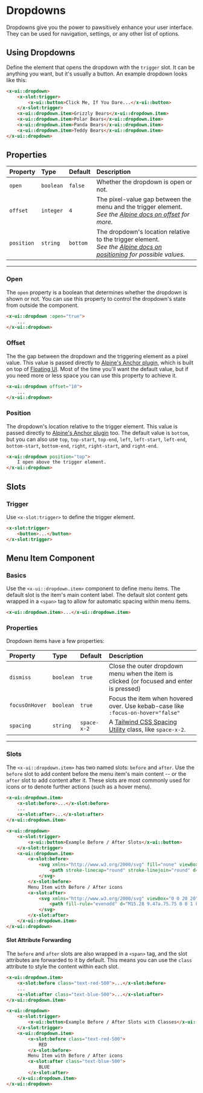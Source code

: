 # Dropdowns

Dropdowns give you the power to pawsitively enhance your user interface. They can be used for navigation, settings, or any other list of options.

## Using Dropdowns
Define the element that opens the dropdown with the `trigger` slot. It can be anything you want,
but it's usually a button. An example dropdown looks like this:


```html +demo title={Basic Dropdown Menu}
<x-ui::dropdown>
    <x-slot:trigger>
        <x-ui::button>Click Me, If You Dare...</x-ui::button>
    </x-slot:trigger>
    <x-ui::dropdown.item>Grizzly Bears</x-ui::dropdown.item>
    <x-ui::dropdown.item>Polar Bears</x-ui::dropdown.item>
    <x-ui::dropdown.item>Panda Bears</x-ui::dropdown.item>
    <x-ui::dropdown.item>Teddy Bears</x-ui::dropdown.item>
</x-ui::dropdown>
```

## Properties

| Property | Type | Default | Description |
|:---|:---|:---|:---|
| `open` | `boolean` | `false` | Whether the dropdown is open or not. |
| `offset` | `integer` | `4` | The pixel-value gap between the menu and the trigger element. <br> _See the [Alpine docs on offset](https://alpinejs.dev/plugins/anchor#offset) for more._ |
| `position` | `string` | `bottom` | The dropdown's location relative to the trigger element. <br> _See the [Alpine docs on positioning](https://alpinejs.dev/plugins/anchor#positioning) for possible values._ |

---

### Open

The `open` property is a boolean that determines whether the dropdown is shown or not. You can use this property to control the dropdown's state from outside the component.

```html
<x-ui::dropdown :open="true">
    ...
</x-ui::dropdown>
```

### Offset

The the gap between the dropdown and the triggering element as a pixel value. This value is passed directly to [Alpine's Anchor plugin](https://alpinejs.dev/plugins/anchor), which is built on top of [Floating UI](https://floating-ui.com). Most of the time you'll want the default value, but if you need more or less space you can use this property to achieve it.
```html
<x-ui::dropdown offset="10">
    ...
</x-ui::dropdown>
```

### Position

The dropdown's location relative to the trigger element. This value is passed directly to [Alpine's Anchor plugin](https://alpinejs.dev/plugins/anchor) too. The default value is `bottom`, but you can also use `top`, `top-start`, `top-end`, `left`, `left-start`, `left-end`, `bottom-start`, `bottom-end`, `right`, `right-start`, and `right-end`.
```html
<x-ui::dropdown position="top">
    I open above the trigger element.
</x-ui::dropdown>
```

## Slots

### Trigger
Use `<x-slot:trigger>` to define the trigger element.

```html title={The Trigger Slot}
<x-slot:trigger>
    <button>...</button>
</x-slot:trigger>
```

## Menu Item Component

### Basics

Use the `<x-ui::dropdown.item>` component to define menu items. The default slot is the item's main content label.
The default slot content gets wrapped in a `<span>` tag to allow for automatic spacing within menu items.

```html title={Dropdown Item}
<x-ui::dropdown.item>...</x-ui::dropdown.item>
```

### Properties

Dropdown items have a few properties:

| Property | Type | Default | Description |
|:---|:---|:---|:---|
| `dismiss` | `boolean` | `true` | Close the outer dropdown menu when the item is clicked (or focused and enter is pressed)  |
| `focusOnHover` | `boolean` | `true` | Focus the item when hovered over. Use kebab-case like `:focus-on-hover="false"` |
| `spacing` | `string` | `space-x-2` | A [Tailwind CSS Spacing Utility](https://tailwindcss.com/docs/space) class, like `space-x-2`. |

---

### Slots

The `<x-ui::dropdown.item>` has two named slots: `before` and `after`. Use the `before` slot to add
content before the menu item's main content -- or the `after` slot to add content after it. These
slots are most commonly used for icons or to denote further actions (such as a hover menu).

```html
<x-ui::dropdown.item>
    <x-slot:before>...</x-slot:before>
    ...
    <x-slot:after>...</x-slot:after>
</x-ui::dropdown.item>
```

```html +demo title={Menu Items - Before / After Slots}
<x-ui::dropdown>
    <x-slot:trigger>
        <x-ui::button>Example Before / After Slots</x-ui::button>
    </x-slot:trigger>
    <x-ui::dropdown.item>
        <x-slot:before>
            <svg xmlns="http://www.w3.org/2000/svg" fill="none" viewBox="0 0 24 24" stroke-width="1.5" stroke="currentColor" class="w-5 h-5">
                <path stroke-linecap="round" stroke-linejoin="round" d="M2.25 18.75a60.07 60.07 0 0115.797 2.101c.727.198 1.453-.342 1.453-1.096V18.75M3.75 4.5v.75A.75.75 0 013 6h-.75m0 0v-.375c0-.621.504-1.125 1.125-1.125H20.25M2.25 6v9m18-10.5v.75c0 .414.336.75.75.75h.75m-1.5-1.5h.375c.621 0 1.125.504 1.125 1.125v9.75c0 .621-.504 1.125-1.125 1.125h-.375m1.5-1.5H21a.75.75 0 00-.75.75v.75m0 0H3.75m0 0h-.375a1.125 1.125 0 01-1.125-1.125V15m1.5 1.5v-.75A.75.75 0 003 15h-.75M15 10.5a3 3 0 11-6 0 3 3 0 016 0zm3 0h.008v.008H18V10.5zm-12 0h.008v.008H6V10.5z" />
            </svg>
        </x-slot:before>
        Menu Item with Before / After icons
        <x-slot:after>
            <svg xmlns="http://www.w3.org/2000/svg" viewBox="0 0 20 20" fill="currentColor" class="w-5 h-5">
                <path fill-rule="evenodd" d="M15.28 9.47a.75.75 0 0 1 0 1.06l-4.25 4.25a.75.75 0 1 1-1.06-1.06L13.69 10 9.97 6.28a.75.75 0 0 1 1.06-1.06l4.25 4.25ZM6.03 5.22l4.25 4.25a.75.75 0 0 1 0 1.06l-4.25 4.25a.75.75 0 0 1-1.06-1.06L8.69 10 4.97 6.28a.75.75 0 0 1 1.06-1.06Z" clip-rule="evenodd" />
            </svg>
        </x-slot:after>
    </x-ui::dropdown.item>
</x-ui::dropdown>
```

#### Slot Attribute Forwarding

The `before` and `after` slots are also wrapped in a `<span>` tag, and the slot attributes are forwarded to it
by default. This means you can use the `class` attribute to style the content within each slot.

```html
<x-ui::dropdown.item>
    <x-slot:before class="text-red-500">...</x-slot:before>
    ...
    <x-slot:after class="text-blue-500">...</x-slot:after>
</x-ui::dropdown.item>
```

```html +demo title={Menu Items - Before / After Slots with Classes}
<x-ui::dropdown>
    <x-slot:trigger>
        <x-ui::button>Example Before / After Slots with Classes</x-ui::button>
    </x-slot:trigger>
    <x-ui::dropdown.item>
        <x-slot:before class="text-red-500">
            RED
        </x-slot:before>
        Menu Item with Before / After icons
        <x-slot:after class="text-blue-500">
            BLUE
        </x-slot:after>
    </x-ui::dropdown.item>
</x-ui::dropdown>
```

<!-- ## Another Example

This dropdown uses the `before` slot to add an icon before the menu item's main content.

```html +demo title={Dropdown Menu Example}
<x-ui::dropdown>
    <x-slot:trigger>
        <x-ui::button>Example Dropdown</x-ui::button>
    </x-slot:trigger>
    <x-ui::dropdown.item x-on:click="closeDropdown">
        <x-slot:before>
            <svg xmlns="http://www.w3.org/2000/svg" fill="none" viewBox="0 0 24 24" stroke-width="1.5" stroke="currentColor" class="w-5 h-5">
                <path stroke-linecap="round" stroke-linejoin="round" d="M2.25 18.75a60.07 60.07 0 0115.797 2.101c.727.198 1.453-.342 1.453-1.096V18.75M3.75 4.5v.75A.75.75 0 013 6h-.75m0 0v-.375c0-.621.504-1.125 1.125-1.125H20.25M2.25 6v9m18-10.5v.75c0 .414.336.75.75.75h.75m-1.5-1.5h.375c.621 0 1.125.504 1.125 1.125v9.75c0 .621-.504 1.125-1.125 1.125h-.375m1.5-1.5H21a.75.75 0 00-.75.75v.75m0 0H3.75m0 0h-.375a1.125 1.125 0 01-1.125-1.125V15m1.5 1.5v-.75A.75.75 0 003 15h-.75M15 10.5a3 3 0 11-6 0 3 3 0 016 0zm3 0h.008v.008H18V10.5zm-12 0h.008v.008H6V10.5z" />
            </svg>
        </x-slot:before>
        Menu Item 1
    </x-ui::dropdown.item>
    <x-ui::dropdown.item>
        <x-slot:before>
            <svg xmlns="http://www.w3.org/2000/svg" fill="none" viewBox="0 0 24 24" stroke-width="1.5" stroke="currentColor" class="w-5 h-5">
                <path stroke-linecap="round" stroke-linejoin="round" d="M4.26 10.147a60.436 60.436 0 00-.491 6.347A48.627 48.627 0 0112 20.904a48.627 48.627 0 018.232-4.41 60.46 60.46 0 00-.491-6.347m-15.482 0a50.57 50.57 0 00-2.658-.813A59.905 59.905 0 0112 3.493a59.902 59.902 0 0110.399 5.84c-.896.248-1.783.52-2.658.814m-15.482 0A50.697 50.697 0 0112 13.489a50.702 50.702 0 017.74-3.342M6.75 15a.75.75 0 100-1.5.75.75 0 000 1.5zm0 0v-3.675A55.378 55.378 0 0112 8.443m-7.007 11.55A5.981 5.981 0 006.75 15.75v-1.5" />
            </svg>
        </x-slot:before>
        Menu Item 2
    </x-ui::dropdown.item>
    <x-ui::dropdown.item>
        <x-slot:before>
            <svg xmlns="http://www.w3.org/2000/svg" fill="none" viewBox="0 0 24 24" stroke-width="1.5" stroke="currentColor" class="w-5 h-5">
                <path stroke-linecap="round" stroke-linejoin="round" d="M20.25 7.5l-.625 10.632a2.25 2.25 0 01-2.247 2.118H6.622a2.25 2.25 0 01-2.247-2.118L3.75 7.5m8.25 3v6.75m0 0l-3-3m3 3l3-3M3.375 7.5h17.25c.621 0 1.125-.504 1.125-1.125v-1.5c0-.621-.504-1.125-1.125-1.125H3.375c-.621 0-1.125.504-1.125 1.125v1.5c0 .621.504 1.125 1.125 1.125z" />
            </svg>
        </x-slot:before>
        Menu Item 3
    </x-ui::dropdown.item>
</x-ui::dropdown>
``` -->
